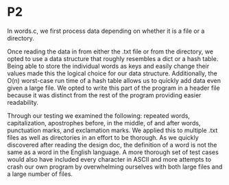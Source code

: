 # P2
In words.c, we first process data depending on whether it is a file or a directory.

Once reading the data in from either the .txt file or from the directory, we opted to use a data structure that roughly resembles a dict or a hash table. Being able to store the individual words as keys and easily change their values made this the logical choice for our data structure. Additionally, the O(n) worst-case run time of a hash table allows us to quickly add data even given a large file. We opted to write this part of the program in a header file because it was distinct from the rest of the program providing easier readability. 

Through our testing we examined the following: repeated words, capitalization, apostrophes before, in the middle, of and after words, punctuation marks, and exclamation marks. We applied this to multiple .txt files as well as directories in an effort to be thorough. As we quickly discovered after reading the design doc, the definition of a word is not the same as a word in the English language. A more thorough set of test cases would also have included every character in ASCII and more attempts to crash our own program by overwhelming ourselves with both large files and a large number of files. 